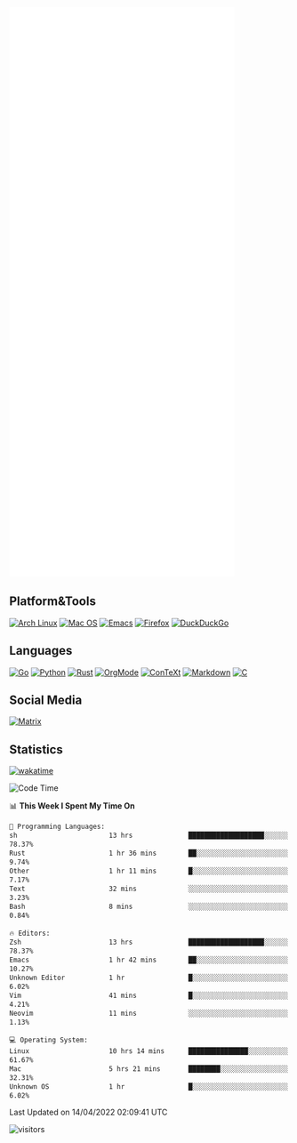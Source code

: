 ![Metrics](https://github.com/SteamedFish/SteamedFish/blob/master/github-metrics.svg)

## Platform&Tools

[![Arch Linux](https://img.shields.io/badge/ArchLinux-1793D1?logo=arch-linux&logoColor=fff&style=flat-square)](https://archlinux.org/)
[![Mac OS](https://img.shields.io/badge/MacOS-000000?style=flat-square&logo=macos&logoColor=F0F0F0)](https://www.apple.com/macos/)
[![Emacs](https://img.shields.io/badge/Emacs-%237F5AB6.svg?&style=flat-square&logo=gnu-emacs&logoColor=white)](https://www.gnu.org/software/emacs/)
[![Firefox](https://img.shields.io/badge/Firefox-FF7139?style=flat-square&logo=Firefox-Browser&logoColor=white)](https://firefox.com/)
[![DuckDuckGo](https://img.shields.io/badge/DuckDuckGo-DE5833?style=flat-square&logo=DuckDuckGo&logoColor=white)](https://duckduckgo.com/)

## Languages

[![Go](https://img.shields.io/badge/Golang-%2300ADD8.svg?style=flat-square&logo=go&logoColor=white)](https://golang.org/)
[![Python](https://img.shields.io/badge/Python-3670A0?style=flat-square&logo=python&logoColor=ffdd54)](https://www.python.org/)
[![Rust](https://img.shields.io/badge/Rust-%23000000.svg?style=flat-square&logo=rust&logoColor=white)](https://www.rust-lang.org/)
[![OrgMode](https://img.shields.io/badge/OrgMode-%23000000.svg?style=flat-square&logo=org&logoColor=white)](https://orgmode.org/)
[![ConTeXt](https://img.shields.io/badge/ConTeXt-%23008080.svg?style=flat-square&logo=latex&logoColor=white)](https://contextgarden.net/)
[![Markdown](https://img.shields.io/badge/MarkDown-%23000000.svg?style=flat-square&logo=markdown&logoColor=white)](https://daringfireball.net/projects/markdown/)
[![C](https://img.shields.io/badge/C-%2300599C.svg?style=flat-square&logo=c&logoColor=white)](https://www.iso.org/standard/74528.html)

## Social Media

[![Matrix](https://img.shields.io/badge/SteamedFish-2CA5E0?style=social&logo=matrix&logoColor=black)](https://matrix.to/#/@i:steamedfish.org)

## Statistics
[![wakatime](https://wakatime.com/badge/user/168280d6-fcf2-4b4f-ad3a-dc4612f35b38.svg)](https://wakatime.com/@168280d6-fcf2-4b4f-ad3a-dc4612f35b38)

<!--START_SECTION:waka-->
![Code Time](http://img.shields.io/badge/Code%20Time-1%2C747%20hrs%2019%20mins-blue)

📊 **This Week I Spent My Time On** 

```text
💬 Programming Languages: 
sh                       13 hrs              ███████████████████░░░░░░   78.37% 
Rust                     1 hr 36 mins        ██░░░░░░░░░░░░░░░░░░░░░░░   9.74% 
Other                    1 hr 11 mins        █░░░░░░░░░░░░░░░░░░░░░░░░   7.17% 
Text                     32 mins             ░░░░░░░░░░░░░░░░░░░░░░░░░   3.23% 
Bash                     8 mins              ░░░░░░░░░░░░░░░░░░░░░░░░░   0.84%

🔥 Editors: 
Zsh                      13 hrs              ███████████████████░░░░░░   78.37% 
Emacs                    1 hr 42 mins        ██░░░░░░░░░░░░░░░░░░░░░░░   10.27% 
Unknown Editor           1 hr                █░░░░░░░░░░░░░░░░░░░░░░░░   6.02% 
Vim                      41 mins             █░░░░░░░░░░░░░░░░░░░░░░░░   4.21% 
Neovim                   11 mins             ░░░░░░░░░░░░░░░░░░░░░░░░░   1.13%

💻 Operating System: 
Linux                    10 hrs 14 mins      ███████████████░░░░░░░░░░   61.67% 
Mac                      5 hrs 21 mins       ████████░░░░░░░░░░░░░░░░░   32.31% 
Unknown OS               1 hr                █░░░░░░░░░░░░░░░░░░░░░░░░   6.02%

```


 Last Updated on 14/04/2022 02:09:41 UTC
<!--END_SECTION:waka-->

![visitors](https://visitor-badge.laobi.icu/badge?page_id=SteamedFish.SteamedFish)
